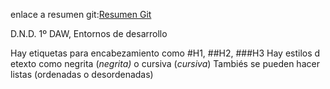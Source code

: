 enlace a resumen git:[Resumen Git](https://github.com/DavidNunez6/DavidNunez6/blob/main/git.md)


D.N.D.
1º DAW, Entornos de desarrollo

Hay etiquetas para encabezamiento como #H1, ##H2, ###H3
Hay estilos d etexto como negrita (**negrita*)* o cursiva (*cursiva*)
Tambiés se pueden hacer listas (ordenadas o desordenadas)
